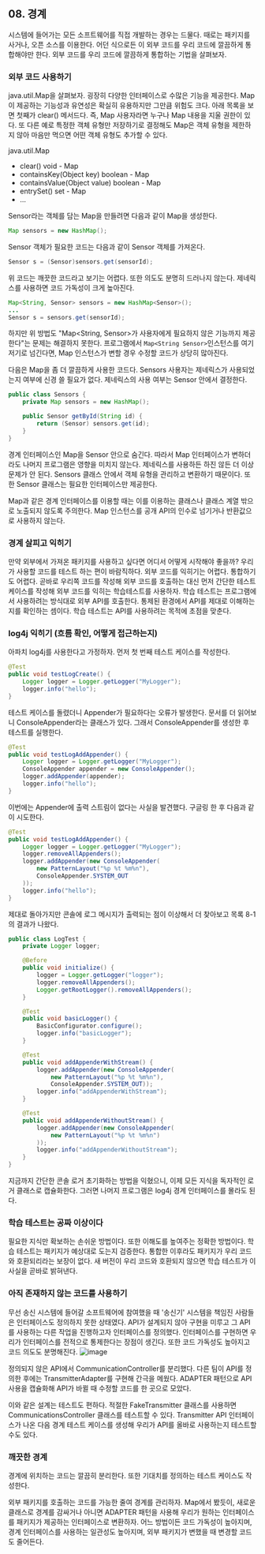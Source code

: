 ## 08. 경계
시스템에 들어가는 모든 소프트웨어를 직접 개발하는 경우는 드물다. 때로는 패키지를 사거나, 오픈 소스를 이용한다. 어던 식으로든 이 외부 코드를 우리 코드에 깔끔하게 통합해야만 한다. 외부 코드를 우리 코드에 깔끔하게 통합하는 기법을 살펴보자.
### 외부 코드 사용하기
java.util.Map을 살펴보자. 굉장히 다양한 인터페이스로 수많은 기능을 제공한다. Map이 제공하는 기능성과 유연성은 확실히 유용하지만 그만큼 위험도 크다. 아래 목록을 보면 첫째가 clear() 메서드다. 즉, Map 사용자라면 누구나 Map 내용을 지울 권한이 있다. 또 다른 예로 특정한 객체 유형만 저장하기로 결정해도 Map은 객체 유형을 제한하지 않아 마음만 먹으면 어떤 객체 유형도 추가할 수 있다.

java.util.Map
- clear() void - Map
- containsKey(Object key) boolean - Map
- containsValue(Object value) boolean - Map
- entrySet() set - Map
- ...

Sensor라는 객체를 담는 Map을 만들려면 다음과 같이 Map을 생성한다.
```java
Map sensors = new HashMap();
```
Sensor 객체가 필요한 코드는 다음과 같이 Sensor 객체를 가져온다.
```java
Sensor s = (Sensor)sensors.get(sensorId);
```

위 코드는 깨끗한 코드라고 보기는 어렵다. 또한 의도도 분명히 드러나지 않는다. 제네릭스를 사용하면 코드 가독성이 크게 높아진다.
```java
Map<String, Sensor> sensors = new HashMap<Sensor>();
...
Sensor s = sensors.get(sensorId);
```
하지만 위 방법도 "Map<String, Sensor>가 사용자에게 필요하지 않은 기능까지 제공한다"는 문제는 해결하지 못한다. 프로그램에서 `Map<String Sensor>`인스턴스를 여기저기로 넘긴다면, Map 인스턴스가 변할 경우 수정할 코드가 상당히 많아진다. 

다음은 Map을 좀 더 깔끔하게 사용한 코드다. Sensors 사용자는 제네릭스가 사용되었는지 여부에 신경 쓸 필요가 없다. 제네릭스의 사용 여부는 Sensor 안에서 결정한다.
```java
public class Sensors {
	private Map sensors = new HashMap();

	public Sensor getById(String id) {
		return (Sensor) sensors.get(id);
	}
}
```
경계 인터페이스인 Map을 Sensor 안으로 숨긴다. 따라서 Map 인터페이스가 변하더라도 나머지 프로그램은 영향을 미치지 않는다. 제네릭스를 사용하든 하진 않든 더 이상 문제가 안 된다. Sensors 클래스 안에서 객체 유형을 관리하고 변환하기 때문이다. 또한 Sensor 클래스는 필요한 인터페이스만 제공한다.

Map과 같은 경계 인터페이스를 이용할 때는 이를 이용하는 클래스나 클래스 계열 밖으로 노출되지 않도록 주의한다. Map 인스턴스를 공개 API의 인수로 넘기거나 반환값으로 사용하지 않는다.

### 경계 살피고 익히기
만약 외부에서 가져온 패키지를 사용하고 싶다면 어디서 어떻게 시작해야 좋을까? 우리가 사용할 코드를 테스트 하는 편이 바람직하다. 
외부 코드를 익히기는 어렵다. 통합하기도 어렵다. 곧바로 우리쪽 코드를 작성해 외부 코드를 호출하는 대신 먼저 간단한 테스트 케이스를 작성해 외부 코드를 익히는 학습테스트를 사용하자. 
학습 테스트는 프로그램에서 사용하려는 방식대로 외부 API를 호출한다. 통제된 환경에서 API를 제대로 이해하는지를 확인하는 셈이다. 학습 테스트는 API를 사용하려는 목적에 초점을 맞춘다.

### log4j 익히기 (흐름 확인, 어떻게 접근하는지)
아파치 log4j를 사용한다고 가정하자. 먼저 첫 번째 테스트 케이스를 작성한다.
```java
@Test
public void testLogCreate() {
	Logger logger = Logger.getLogger("MyLogger");
	logger.info("hello");
}
```
테스트 케이스를 돌렸더니 Appender가 필요하다는 오류가 발생한다. 문서를 더 읽어보니 ConsoleAppender라는 클래스가 있다. 그래서 ConsoleAppender를 생성한 후 테스트를 실행한다.
```java
@Test
public void testLogAddAppender() {
	Logger logger = Logger.getLogger("MyLogger");
	ConsoleAppender appender = new ConsoleAppender();
	logger.addAppender(appender);
	logger.info("hello");
}
```
이번에는 Appender에 출력 스트림이 없다는 사실을 발견했다. 구글링 한 후 다음과 같이 시도한다.
```java
@Test
public void testLogAddAppender() {
	Logger logger = Logger.getLogger("MyLogger");
	logger.removeAllAppenders();
	logger.addAppender(new ConsoleAppender(
		new PatternLayout("%p %t %m%n"),
		ConsoleAppender.SYSTEM_OUT
	));
	logger.info("hello");
}
```
제대로 돌아가지만 콘솔에 로그 메시지가 출력되는 점이 이상해서 더 찾아보고 목록 8-1의 결과가 나왔다.
```java
public class LogTest {
	private Logger logger;

	@Before
	public void initialize() {
		logger = Logger.getLogger("logger");
		logger.removeAllAppenders();
		Logger.getRootLogger().removeAllAppenders();
	}

	@Test
	public void basicLogger() {
		BasicConfigurator.configure();
		logger.info("basicLogger");
	}

	@Test
	public void addAppenderWithStream() {
		logger.addAppender(new ConsoleAppender(
			new PatternLayout("%p %t %m%n"),
			ConsoleAppender.SYSTEM_OUT));
		logger.info("addAppenderWithStream");
	}

	@Test
	public void addAppenderWithoutStream() {
		logger.addAppender(new ConsoleAppender(
			new PatternLayout("%p %t %m%n")
		));
		logger.info("addAppenderWithoutStream");
	}
}
```
지금까지 간단한 콘솔 로거 초기화하는 방법을 익혔으니, 이제 모든 지식을 독자적인 로거 클래스로 캡슐화한다. 그러면 나머지 프로그램은 log4j 경계 인터페이스를 몰라도 된다.

### 학습 테스트는 공짜 이상이다
필요한 지식만 확보하는 손쉬운 방법이다. 또한 이해도를 높여주는 정확한 방법이다.
학습 테스트는 패키지가 예상대로 도는지 검증한다. 통합한 이후라도 패키지가 우리 코드와 호환되리라는 보장이 없다. 새 버전이 우리 코드와 호환되지 않으면 학습 테스트가 이 사실을 곧바로 밝혀낸다.

### 아직 존재하지 않는 코드를 사용하기
무선 송신 시스템에 들어갈 소프트웨어에 참여했을 때 '송신기' 시스템을 책임진 사람들은 인터페이스도 정의하지 못한 상태였다. API가 설계되지 않아 구현을 미루고 그 API를 사용하는 다른 작업을 진행하고자 인터페이스를 정의했다. 인터페이스를 구현하면 우리가 인터페이스를 전적으로 통제한다는 장점이 생긴다. 또한 코드 가독성도 높아지고 코드 의도도 분명해진다. 
![image](https://github.com/muyaaho/clean_code/assets/76798969/1026cae6-31f6-4340-8dc2-48e86be5934c)

정의되지 않은 API에서 CommunicationController를 분리했다. 다른 팀이 API를 정의한 후에는 TransmitterAdapter를 구현해 간극을 메웠다. ADAPTER 패턴으로 API 사용을 캡슐화해 API가 바뀔 때 수정할 코드를 한 곳으로 모았다.

이와 같은 설계는 테스트도 편하다. 적절한 FakeTransmitter 클래스를 사용하면 CommunicationsController 클래스를 테스트할 수 있다. Transmitter API 인터페이스가 나온 다음 경계 테스트 케이스를 생성해 우리가 API를 올바로 사용하는지 테스트할 수도 있다.

### 깨끗한 경계
경계에 위치하는 코드는 깔끔히 분리한다. 또한 기대치를 정의하는 테스트 케이스도 작성한다. 

외부 패키지를 호출하는 코드를 가능한 줄여 경계를 관리하자. Map에서 봤듯이, 새로운 클래스로 경계를 감싸거나 아니면 ADAPTER 패턴을 사용해 우리가 원하는 인터페이스를 패키지가 제공하는 인터페이스로 변환하자. 어느 방법이든 코드 가독성이 높아지며, 경계 인터페이스를 사용하는 일관성도 높아지며, 외부 패키지가 변했을 때 변경할 코드도 줄어든다.
